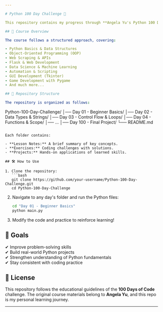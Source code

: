 ```yaml
---

# Python 100 Day Challenge 🚀

This repository contains my progress through **Angela Yu's Python 100 Days of Code Course**. Each day includes coding exercises, projects, and concepts learned throughout the course.

## 📌 Course Overview

The course follows a structured approach, covering:

- Python Basics & Data Structures
- Object-Oriented Programming (OOP)
- Web Scraping & APIs
- Flask & Web Development
- Data Science & Machine Learning
- Automation & Scripting
- GUI Development (Tkinter)
- Game Development with Pygame
- And much more...

## 📂 Repository Structure

The repository is organized as follows:

```
Python-100-Day-Challenge/
│── Day 01 - Beginner Basics/
│── Day 02 - Data Types & Strings/
│── Day 03 - Control Flow & Loops/
│── Day 04 - Functions & Scope/
│── ...
│── Day 100 - Final Project/
└── README.md
```

Each folder contains:

- **Lesson Notes:** A brief summary of key concepts.
- **Exercises:** Coding challenges with solutions.
- **Projects:** Hands-on applications of learned skills.

## 🛠 How to Use

1. Clone the repository:
   ```bash
   git clone https://github.com/your-username/Python-100-Day-Challenge.git
   cd Python-100-Day-Challenge
   ```

2. Navigate to any day's folder and run the Python files:
   ```bash
   cd "Day 01 - Beginner Basics"
   python main.py
   ```

3. Modify the code and practice to reinforce learning!

## 🎯 Goals

✔ Improve problem-solving skills  
✔ Build real-world Python projects  
✔ Strengthen understanding of Python fundamentals  
✔ Stay consistent with coding practice  

## 📜 License

This repository follows the educational guidelines of the **100 Days of Code** challenge. The original course materials belong to **Angela Yu**, and this repo is my personal learning journey.

---
```

